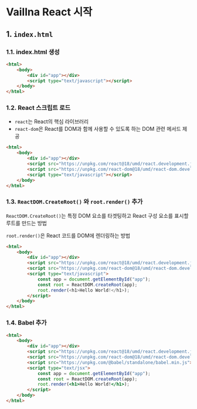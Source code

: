 # Vaillna React 시작

## 1. `index.html`

### 1.1. index.html 생성

```html
<html>
    <body>
        <div id="app"></div>
        <script type="text/javascript"></script>
    </body>
</html>
```

### 1.2. React 스크립트 로드

-   `react`는 React의 핵심 라이브러리
-   `react-dom`은 React를 DOM과 함께 사용할 수 있도록 하는 DOM 관련 메서드 제공

```html
<html>
    <body>
        <div id="app"></div>
        <script src="https://unpkg.com/react@18/umd/react.development.js"></script>
        <script src="https://unpkg.com/react-dom@18/umd/react-dom.development.js"></script>
        <script type="text/javascript"></script>
    </body>
</html>
```

### 1.3. `ReactDOM.CreateRoot()` 와 `root.render()` 추가

`ReactDOM.CreateRoot()`는 특정 DOM 요소를 타겟팅하고 React 구성 요소를 표시할 루트를 만드는 방법

`root.render()`은 React 코드를 DOM에 렌더링하는 방법

```html
<html>
    <body>
        <div id="app"></div>
        <script src="https://unpkg.com/react@18/umd/react.development.js"></script>
        <script src="https://unpkg.com/react-dom@18/umd/react-dom.development.js"></script>
        <script type="text/javascript">
            const app = document.getElementById("app");
            const root = ReactDOM.createRoot(app);
            root.render(<h1>Hello World!</h1>);
        </script>
    </body>
</html>
```

### 1.4. Babel 추가

```html
<html>
    <body>
        <div id="app"></div>
        <script src="https://unpkg.com/react@18/umd/react.development.js"></script>
        <script src="https://unpkg.com/react-dom@18/umd/react-dom.development.js"></script>
        <script src="https://unpkg.com/@babel/standalone/babel.min.js"></script>
        <script type="text/jsx">
            const app = document.getElementById("app");
            const root = ReactDOM.createRoot(app);
            root.render(<h1>Hello World!</h1>);
        </script>
    </body>
</html>
```
